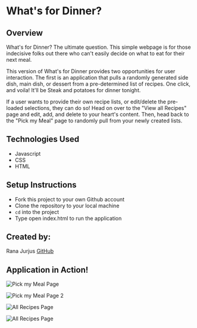 # What's for Dinner?

## Overview

What's for Dinner? The ultimate question. This simple webpage is for those indecisive folks out there who can't easily decide on what to eat for their next meal.

This version of What's for Dinner provides two opportunities for user interaction. The first is an application that pulls a randomly generated side dish, main dish, or dessert from a pre-determined list of recipes. One click, and voila! It'll be Steak and potatoes for dinner tonight.

If a user wants to provide their own recipe lists, or edit/delete the pre-loaded selections, they can do so! Head on over to the "View all Recipes" page and edit, add, and delete to your heart's content. Then, head back to the "Pick my Meal" page to randomly pull from your newly created lists.

## Technologies Used

- Javascript
- CSS
- HTML

## Setup Instructions

- Fork this project to your own Github account
- Clone the repository to your local machine
- `cd` into the project
- Type open index.html to run the application

## Created by:
Rana Jurjus [GitHub](https://github.com/rjur11)

## Application in Action!

![Pick my Meal Page](./imgs/Dinner1.png)

![Pick my Meal Page 2](./imgs/Dinner2.png)

![All Recipes Page](./imgs/Dinner3.png)

![All Recipes Page](./imgs/EditDinner.gif)
